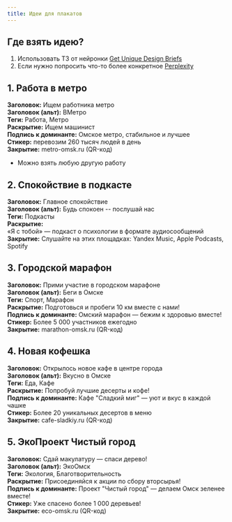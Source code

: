 ```yaml
---
title: Идеи для плакатов
---
```



## Где взять идею?
1. Использовать ТЗ от нейронки [Get Unique Design Briefs](https://goodbrief.io/)
2. Если нужно попросить что-то более конкретное [Perplexity](https://www.perplexity.ai/)

## 1. Работа в метро

**Заголовок:** Ищем работника метро  
**Заголовок (альт):** ВМетро  
**Теги:** Работа, Метро  
**Раскрытие:** Ищем машинист  
**Подпись к доминанте:** Омское метро, стабильное и лучшее  
**Стикер:** перевозим 260 тысяч людей в день  
**Закрытие:** metro-omsk.ru (QR-код)
- Можно взять любую другую работу

## 2. Спокойствие в подкасте

**Заголовок:** Главное спокойствие  
**Заголовок (альт):** Будь спокоен -- послушай нас  
**Теги:** Подкасты  
**Раскрытие:**  
«Я с тобой» ­— подкаст о психологии в формате аудиосообщений  
**Закрытие:** Слушайте на этих площадках: Yandex Music, Apple Podcasts, Spotify

## 3. Городской марафон

**Заголовок:** Прими участие в городском марафоне  
**Заголовок (альт):** Беги в Омске  
**Теги:** Спорт, Марафон  
**Раскрытие:** Подготовься и пробеги 10 км вместе с нами!  
**Подпись к доминанте:** Омский марафон — бежим к здоровью вместе!  
**Стикер:** Более 5 000 участников ежегодно  
**Закрытие:** marathon-omsk.ru (QR-код)

## 4. Новая кофешка

**Заголовок:** Открылось новое кафе в центре города  
**Заголовок (альт):** Вкусно в Омске  
**Теги:** Еда, Кафе  
**Раскрытие:** Попробуй лучшие десерты и кофе!  
**Подпись к доминанте:** Кафе "Сладкий миг" — уют и вкус в каждой чашке  
**Стикер:** Более 20 уникальных десертов в меню  
**Закрытие:** cafe-sladkiy.ru (QR-код)

## 5. ЭкоПроект Чистый город

**Заголовок:** Сдай макулатуру — спаси дерево!  
**Заголовок (альт):** ЭкоОмск  
**Теги:** Экология, Благотворительность  
**Раскрытие:** Присоединяйся к акции по сбору вторсырья!  
**Подпись к доминанте:** Проект "Чистый город" — делаем Омск зеленее вместе!  
**Стикер:** Уже спасено более 1 000 деревьев!  
**Закрытие:** eco-omsk.ru (QR-код)